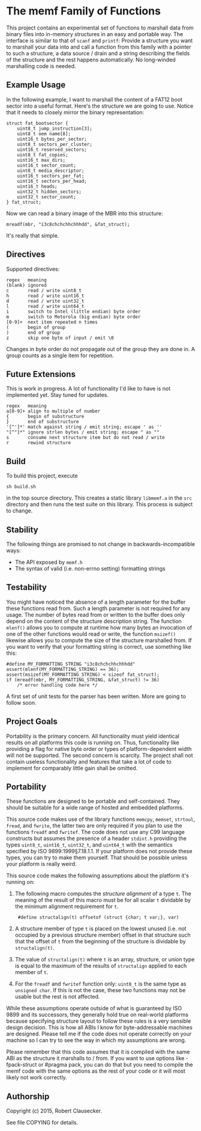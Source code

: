 The memf Family of Functions
============================

This project contains an experimental set of functions to marshall data
from binary files into in-memory structures in an easy and portable way.
The interface is similar to that of `scanf` and `printf`: Provide a
structure you want to marshall your data into and call a function from
this family with a pointer to such a structure, a data source / drain
and a string describing the fields of the structure and the rest happens
automatically. No long-winded marshalling code is needed.

Example Usage
-------------

In the following example, I want to marshall the content of a FAT12 boot
sector into a useful format. Here's the structure we are going to use.
Notice that it needs to closely mirror the binary representation:

    struct fat_bootsector {
        uint8_t jump_instruction[3];
        uint8_t oem name[8];
        uint16_t bytes_per_sector;
        uint8_t sectors_per_cluster;
        uint16_t reserved_sectors;
        uint8_t fat_copies;
        uint16_t max_dirs;
        uint16_t sector_count;
        uint8_t media_descriptor;
        uint16_t sectors_per_fat;
        uint16_t sectors_per_head;
        uint16_t heads;
        uint32_t hidden_sectors;
        uint32_t sector_count;
    } fat_struct;

Now we can read a binary image of the MBR into this structure:

    mreadf(mbr, "i3c8chchchhchhhdd", &fat_struct);

It's really that simple.

Directives
----------

Supported directives:

    regex   meaning
    (blank) ignored
    c       read / write uint8_t
    h       read / write uint16_t
    d       read / write uint32_t
    l       read / write uint64_t
    i       switch to Intel (little endian) byte order
    m       switch to Motorola (big endian) byte order
    [0-9]+  next item repeated n times
    (       begin of group
    )       end of group
    z       skip one byte of input / emit \0

Changes in byte order do not propagate out of the group they are done in.
A group counts as a single item for repetition.

Future Extensions
-----------------

This is work in progress. A lot of functionality I'd like to have is not
implemented yet. Stay tuned for updates.

    regex   meaning
    a[0-9]+ align to multiple of number
    {       begin of substructure
    }       end of substructure
    '[^']*' match against string / emit string; escape ' as ''
    "[^"]*" ignore strlen bytes / emit string; escape " as ""
    s       consume next structure item but do not read / write
    r       rewind structure

Build
-----

To build this project, execute

    sh build.sh

in the top source directory. This creates a static library `libmemf.a`
in the `src` directory and then runs the test suite on this library.
This process is subject to change.

Stability
---------

The following things are promised to not change in backwards-incompatible ways:

* The API exposed by `memf.h`
* The syntax of valid (i.e. non-errno setting) formatting strings

Testability
-----------

You might have noticed the absence of a length parameter for the buffer
these functions read from. Such a length parameter is not required for
any usage. The number of bytes read from or written to the buffer does
only depend on the content of the structure description string. The
function `mlenf()` allows you to compute at runtime how many bytes an
invocation of one of the other functions would read or write, the
function `msizef()` likewise allows you to compute the size of the
structure marshalled from. If you want to verify that your formatting
string is correct, use something like this:

    #define MY_FORMATTING_STRING "i3c8chchchhchhhdd"
    assert(mlenf(MY_FORMATTING_STRING) == 36);
    assert(msizef(MY_FORMATTING_STRING) < sizeof fat_struct);
    if (mreadf(mbr, MY_FORMATTING_STRING, &fat_struct) != 36)
        /* error handling code here */

A first set of unit tests for the parser has been written. More are going to
follow soon.

Project Goals
-------------

Portability is the primary concern. All functionality must yield
identical results on all platforms this code is running on. Thus,
functionality like providing a flag for native byte order or types of
platform-dependent width will not be supported. The second concern is
scarcity. The project shall not contain useless functionality and
features that take a lot of code to implement for comparably little gain
shall be omitted.

Portability
-----------

These functions are designed to be portable and self-contained. They
should be suitable for a wide range of hosted and embedded platforms.

This source code makes use of the library functions `memcpy`, `memset`,
`strtoul`, `fread`, and `fwrite`, the latter two are only required if
you plan to use the functions `freadf` and `fwritef`. The code does not
use any C99 language constructs but assumes the presence of a header
`stdint.h` providing the types `uint8_t`, `uint16_t`, `uint32_t`, and
`uint64_t` with the semantics specified by ISO 9899:1999§7.18.1.1. If
your platform does not provide these types, you can try to make them
yourself. That should be possible unless your platform is really weird.

This source code makes the following assumptions about the platform it's
running on:

1. The following macro computes the *structure alignment* of a type `t`.
   The meaning of the result of this macro must be for all scalar `t`
   dividable by the minimum alignment requirement for `t`.

        #define structalign(t) offsetof (struct {char; t var;}, var)

2. A structure member of type `t` is placed on the lowest unused (i.e.
   not occupied by a previous structure member) offset in that structure
   such that the offset of `t` from the beginning of the structure is
   dividable by `structalign(t)`.

3. The value of `structalign(t)` where `t` is an array, structure, or
   union type is equal to the maximum of the results of `structalign`
   applied to each member of `t`.

4. For the `freadf` and `fwritef` function only: `uint8_t` is the same
   type as `unsigned char`. If this is not the case, these two functions
   may not be usable but the rest is not affected.

While these assumptions operate outside of what is guaranteed by
ISO 9899 and its successors, they generally hold true on real-world
platforms because specifying structure layout to follow these rules is
a very sensible design decision. This is how all ABIs I know for
byte-addressable machines are designed. Please tell me if the code does
not operate correctly on your machine so I can try to see the way in
which my assumptions are wrong.

Please remember that this code assumes that it is compiled with the same
ABI as the structure it marshalls to / from. If you want to use options
like -fpack-struct or #pragma pack, you can do that but you need to
compile the memf code with the same options as the rest of your code or
it will most likely not work correctly.

Authorship
----------

Copyright (c) 2015, Robert Clausecker.

See file COPYING for details.

